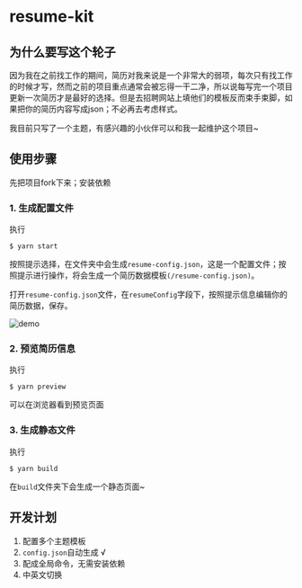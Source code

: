 # resume-kit
## 为什么要写这个轮子
因为我在之前找工作的期间，简历对我来说是一个非常大的弱项，每次只有找工作的时候才写，然而之前的项目重点通常会被忘得一干二净，所以说每写完一个项目更新一次简历才是最好的选择。但是去招聘网站上填他们的模板反而束手束脚，如果把你的简历内容写成json；不必再去考虑样式。

我目前只写了一个主题，有感兴趣的小伙伴可以和我一起维护这个项目~
## 使用步骤
先把项目fork下来；安装依赖

### 1. 生成配置文件
执行
```
$ yarn start
```
按照提示选择，在文件夹中会生成`resume-config.json`，这是一个配置文件；按照提示进行操作，将会生成一个简历数据模板`(/resume-config.json)`。

打开`resume-config.json`文件，在`resumeConfig`字段下，按照提示信息编辑你的简历数据，保存。

![demo](https://s22.postimg.cc/g6jvl1gwx/image.gif)
### 2. 预览简历信息
执行
```
$ yarn preview
```
可以在浏览器看到预览页面
### 3. 生成静态文件
执行
```
$ yarn build
```
在`build`文件夹下会生成一个静态页面~

## 开发计划
1. 配置多个主题模板
2. `config.json`自动生成 √
3. 配成全局命令，无需安装依赖
4. 中英文切换